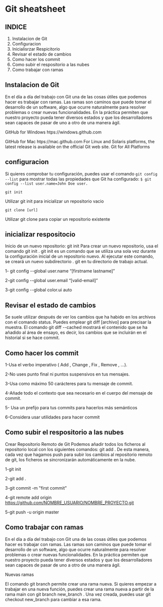 # Git sheatsheet

## INDICE

1. Instalacion de Git
2. Configuracion
3. Inicialisrzar Respicitorio
4. Revisar el estado de cambios
5. Como hacer los commit
6. Como subir el respositorio a las nubes
7. Como trabajar con ramas



## Instalacion de Git
 
 En el día a día del trabajo con Git una de las cosas útiles que podemos hacer es trabajar con ramas. Las ramas son caminos que puede tomar el desarrollo de un software, algo que ocurre naturalmente para resolver problemas o crear nuevas funcionalidades. En la práctica permiten que nuestro proyecto pueda tener diversos estados y que los desarrolladores sean capaces de pasar de uno a otro de una manera ágil.

 GitHub for Windows
htps://windows.github.com

GitHub for Mac
htps://mac.github.com
For Linux and Solaris platforms, the latest release is available on
the official Git web site.
Git for All Platforms


## configuracion

Si quieres comprobar tu configuración, puedes usar el comando 
`git config --list` para mostrar todas las propiedades que Git ha configurado: `$ git config --list user.name=John Doe user.`

`git init`

Utilizar git init para inicializar un repositorio vacio

`git clone [url]`

Utilizar git clone para copiar un repositorio existente


## inicializar respositocio
Inicio de un nuevo repositorio: git init
Para crear un nuevo repositorio, usa el comando git init . git init es un comando que se utiliza una sola vez durante la configuración inicial de un repositorio nuevo. Al ejecutar este comando, se creará un nuevo subdirectorio . git en tu directorio de trabajo actual.
 
 1- git config --global user.name “[firstname lastname]”

 2-git config --global user.email “[valid-email]”

 3-git config --global color.ui auto

 ## Revisar el estado de cambios

 Se suele utilizar después de ver los cambios que ha habido en los archivos con el comando status. Puedes emplear git diff [archivo] para precisar la muestra. El comando git diff --cached mostrará el contenido que se ha añadido al área de ensayo, es decir, los cambios que se incluirán en el historial si se hace commit.


## Como hacer los commit

 1-Usa el verbo imperativo ( Add , Change , Fix , Remove , …).

2-No uses punto final ni puntos suspensivos en tus mensajes. 

3-Usa como máximo 50 carácteres para tu mensaje de commit.

4-Añade todo el contexto que sea necesario en el cuerpo del mensaje de commit.

5- Usa un prefijo para tus commits para hacerlos más semánticos

6-Considera usar utilidades para hacer commit

## Como subir el respositorio a las nubes

Crear Repositorio Remoto de Git
Podemos añadir todos los ficheros al repositorio local con los siguientes comandos: git add . De esta manera, cada vez que hagamos push para subir los cambios al repositorio remoto de git, los ficheros se sincronizarán automáticamente en la nube.

1-git init

2-git add .

3-git commit -m "first commit"

4-git remote add origin https://github.com/NOMBRE_USUARIO/NOMBRE_PROYECTO.git

5-git push -u origin master


## Como trabajar con ramas

En el día a día del trabajo con Git una de las cosas útiles que podemos hacer es trabajar con ramas. Las ramas son caminos que puede tomar el desarrollo de un software, algo que ocurre naturalmente para resolver problemas o crear nuevas funcionalidades. En la práctica permiten que nuestro proyecto pueda tener diversos estados y que los desarrolladores sean capaces de pasar de uno a otro de una manera ágil.

Nuevas ramas

El comando git branch permite crear una rama nueva. Si quieres empezar a trabajar en una nueva función, puedes crear una rama nueva a partir de la rama main con git branch new_branch . Una vez creada, puedes usar git checkout new_branch para cambiar a esa rama.





